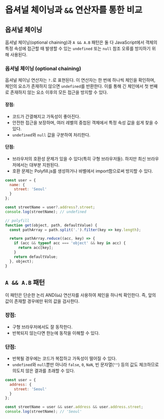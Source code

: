 # 옵셔널 체이닝과 `&&` 연산자를 통한 비교

## 옵셔널 체이닝

옵셔널 체이닝(optional chaining)과 `A && A.B` 패턴은 둘 다 JavaScript에서 객체의 특정 속성에 접근할 때 발생할 수 있는 `undefined` 또는 `null` 참조 오류를 방지하기 위해 사용된다.

### 옵셔널 체이닝 (optional chaining)

옵셔널 체이닝 연산자는 `?.`로 표현된다. 이 연산자는 한 번에 하나씩 체인을 확인하며, 체인의 요소가 존재하지 않으면 `undefined`를 반환한다. 이를 통해 긴 체인에서 첫 번째로 존재하지 않는 요소 이후의 모든 접근을 방지할 수 있다.

#### 장점:
- 코드가 간결해지고 가독성이 좋아진다.
- 안전한 접근을 보장하며, 여러 레벨의 중첩된 객체에서 특정 속성 값을 쉽게 찾을 수 있다.
- `undefined`와 `null` 값을 구분하여 처리한다.

#### 단점:
- 브라우저의 호환성 문제가 있을 수 있다(특히 구형 브라우저들). 하지만 최신 브라우저에서는 대부분 지원된다.
- 호환 문제는 Polyfill.js를 생성하거나 바벨에서 import함으로써 방지할 수 있다.

```javascript
const user = {
  name: {
    street: 'Seoul'
  }
};

const streetName = user?.address?.street;
console.log(streetName); // undefined
```

```javascript
// polyfill
function get(object, path, defaultValue) {
  const pathArray = path.split('.').filter(key => key.length);

  return pathArray.reduce((acc, key) => {
    if (acc && typeof acc === 'object' && key in acc) {
      return acc[key];
    }
    return defaultValue;
  }, object);
}
```

## `A && A.B` 패턴

이 패턴은 단순한 논리 AND(`&&`) 연산자를 사용하여 체인을 하나씩 확인한다. 즉, 앞의 값이 존재할 경우에만 뒤의 값을 검사한다.

### 장점:
- 구형 브라우저에서도 잘 동작한다.
- 반복되지 않는다면 한눈에 동작을 이해할 수 있다.

### 단점:
- 반복될 경우에는 코드가 복잡하고 가독성이 떨어질 수 있다.
- `undefined`와 `null`뿐만 아니라 `false`, `0`, `NaN`, 빈 문자열(`""`) 등의 값도 체크하므로 의도치 않은 결과를 초래할 수 있다.

```javascript
const user = {
  address: {
    street: 'Seoul'
  }
};

const streetName = user && user.address && user.address.street;
console.log(streetName); // 'Seoul'
```